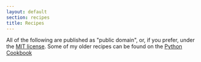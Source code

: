 ```yaml
---
layout: default
section: recipes
title: Recipes
---
```


All of the following are published as "public domain", or, if you prefer, under the 
[MIT license](http://www.opensource.org/licenses/mit-license.php). Some of my older recipes 
can be found on the [Python Cookbook](http://code.activestate.com/recipes/users/2520014/)

<div class="section></div>

{% assign filtered_posts = site.categories.recipes %}

{% include pagelist.html %}

